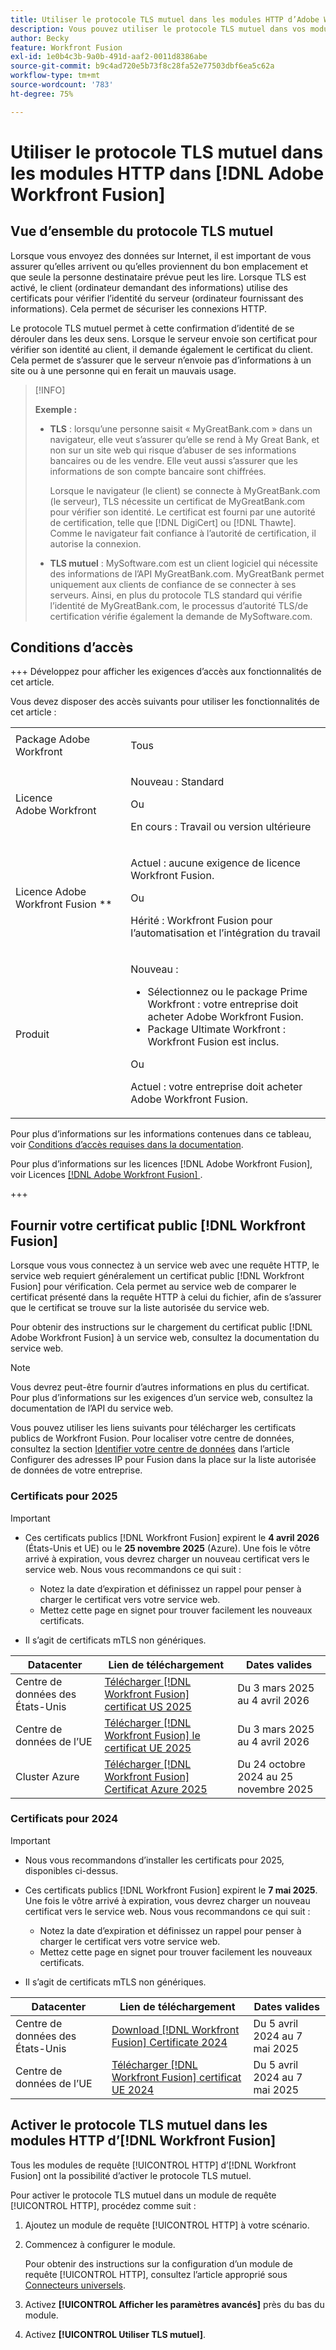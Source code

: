 ```yaml
---
title: Utiliser le protocole TLS mutuel dans les modules HTTP d’Adobe Workfront Fusion
description: Vous pouvez utiliser le protocole TLS mutuel dans vos modules HTTP d’Adobe Workfront Fusion, ce qui permet aux deux côtés de la transaction d’information de vérifier l’identité de l’autre.
author: Becky
feature: Workfront Fusion
exl-id: 1e0b4c3b-9a0b-491d-aaf2-0011d8386abe
source-git-commit: b9c4ad720e5b73f8c28fa52e77503dbf6ea5c62a
workflow-type: tm+mt
source-wordcount: '783'
ht-degree: 75%

---
```


# Utiliser le protocole TLS mutuel dans les modules HTTP dans [!DNL Adobe Workfront Fusion]

## Vue d’ensemble du protocole TLS mutuel

Lorsque vous envoyez des données sur Internet, il est important de vous assurer qu’elles arrivent ou qu’elles proviennent du bon emplacement et que seule la personne destinataire prévue peut les lire. Lorsque TLS est activé, le client (ordinateur demandant des informations) utilise des certificats pour vérifier l’identité du serveur (ordinateur fournissant des informations). Cela permet de sécuriser les connexions HTTP.

Le protocole TLS mutuel permet à cette confirmation d’identité de se dérouler dans les deux sens. Lorsque le serveur envoie son certificat pour vérifier son identité au client, il demande également le certificat du client. Cela permet de s’assurer que le serveur n’envoie pas d’informations à un site ou à une personne qui en ferait un mauvais usage.

>[!INFO]
>
>**Exemple :**
>
>* **TLS** : lorsqu’une personne saisit « MyGreatBank.com » dans un navigateur, elle veut s’assurer qu’elle se rend à My Great Bank, et non sur un site web qui risque d’abuser de ses informations bancaires ou de les vendre. Elle veut aussi s’assurer que les informations de son compte bancaire sont chiffrées.
>
>   Lorsque le navigateur (le client) se connecte à MyGreatBank.com (le serveur), TLS nécessite un certificat de MyGreatBank.com pour vérifier son identité. Le certificat est fourni par une autorité de certification, telle que [!DNL DigiCert] ou [!DNL Thawte]. Comme le navigateur fait confiance à l’autorité de certification, il autorise la connexion.
>
>* **TLS mutuel** : MySoftware.com est un client logiciel qui nécessite des informations de l’API MyGreatBank.com. MyGreatBank permet uniquement aux clients de confiance de se connecter à ses serveurs. Ainsi, en plus du protocole TLS standard qui vérifie l’identité de MyGreatBank.com, le processus d’autorité TLS/de certification vérifie également la demande de MySoftware.com.

## Conditions d’accès

+++ Développez pour afficher les exigences d’accès aux fonctionnalités de cet article.

Vous devez disposer des accès suivants pour utiliser les fonctionnalités de cet article :

<table style="table-layout:auto">
 <col> 
 <col> 
 <tbody> 
  <tr> 
   <td role="rowheader">Package Adobe Workfront</td> 
   <td> <p>Tous</p> </td> 
  </tr> 
  <tr data-mc-conditions=""> 
   <td role="rowheader">Licence Adobe Workfront</td> 
   <td> <p>Nouveau : Standard</p><p>Ou</p><p>En cours : Travail ou version ultérieure</p> </td> 
  </tr> 
  <tr> 
   <td role="rowheader">Licence Adobe Workfront Fusion **</td> 
   <td>
   <p>Actuel : aucune exigence de licence Workfront Fusion.</p>
   <p>Ou</p>
   <p>Hérité : Workfront Fusion pour l’automatisation et l’intégration du travail </p>
   </td> 
  </tr> 
  <tr> 
   <td role="rowheader">Produit</td> 
   <td>
   <p>Nouveau :</p> <ul><li>Sélectionnez ou le package Prime Workfront : votre entreprise doit acheter Adobe Workfront Fusion.</li><li>Package Ultimate Workfront : Workfront Fusion est inclus.</li></ul>
   <p>Ou</p>
   <p>Actuel : votre entreprise doit acheter Adobe Workfront Fusion.</p>
   </td> 
  </tr>
 </tbody> 
</table>

Pour plus d’informations sur les informations contenues dans ce tableau, voir [Conditions d’accès requises dans la documentation](/help/workfront-fusion/references/licenses-and-roles/access-level-requirements-in-documentation.md).

Pour plus d’informations sur les licences [!DNL Adobe Workfront Fusion], voir Licences [[!DNL Adobe Workfront Fusion] ](/help/workfront-fusion/set-up-and-manage-workfront-fusion/licensing-operations-overview/license-automation-vs-integration.md).

+++

## Fournir votre certificat public [!DNL Workfront Fusion]

Lorsque vous vous connectez à un service web avec une requête HTTP, le service web requiert généralement un certificat public [!DNL Workfront Fusion] pour vérification. Cela permet au service web de comparer le certificat présenté dans la requête HTTP à celui du fichier, afin de s’assurer que le certificat se trouve sur la liste autorisée du service web.

Pour obtenir des instructions sur le chargement du certificat public [!DNL Adobe Workfront Fusion] à un service web, consultez la documentation du service web.

>[!NOTE]
>
>Vous devrez peut-être fournir d’autres informations en plus du certificat. Pour plus d’informations sur les exigences d’un service web, consultez la documentation de l’API du service web.

Vous pouvez utiliser les liens suivants pour télécharger les certificats publics de Workfront Fusion. Pour localiser votre centre de données, consultez la section [Identifier votre centre de données](/help/workfront-fusion/set-up-and-manage-workfront-fusion/set-up-and-manage-orgs-and-teams/set-up-orgs-teams-and-users/set-up-ip-addresses-for-fusion.md) dans l’article Configurer des adresses IP pour Fusion dans la place sur la liste autorisée de données de votre entreprise.

### Certificats pour 2025

>[!IMPORTANT]
>
>* Ces certificats publics [!DNL Workfront Fusion] expirent le **4 avril 2026** (États-Unis et UE) ou le **25 novembre 2025** (Azure). Une fois le vôtre arrivé à expiration, vous devrez charger un nouveau certificat vers le service web. Nous vous recommandons ce qui suit :
>
>   * Notez la date d’expiration et définissez un rappel pour penser à charger le certificat vers votre service web.
>   * Mettez cette page en signet pour trouver facilement les nouveaux certificats.
>
>* Il s’agit de certificats mTLS non génériques.

| Datacenter | Lien de téléchargement | Dates valides |
|---|---|---|
| Centre de données des États-Unis | [Télécharger [!DNL Workfront Fusion] certificat US 2025](/help/workfront-fusion/references/apps-and-modules/universal-connectors/assets/2025-certs/fusion-prod-us-mtls-certificate.pem) | Du 3 mars 2025 au 4 avril 2026 |
| Centre de données de l’UE | [Télécharger [!DNL Workfront Fusion] le certificat UE 2025](/help/workfront-fusion/references/apps-and-modules/universal-connectors/assets/2025-certs/fusion-prod-eu-mtls-certificate.pem) | Du 3 mars 2025 au 4 avril 2026 |
| Cluster Azure | [Télécharger [!DNL Workfront Fusion] Certificat Azure 2025](/help/workfront-fusion/references/apps-and-modules/universal-connectors/assets/2025-certs/fusion-prod-az-mtls-certificate.pem) | Du 24 octobre 2024 au 25 novembre 2025 |


### Certificats pour 2024

>[!IMPORTANT]
>
>* Nous vous recommandons d’installer les certificats pour 2025, disponibles ci-dessus.
>* Ces certificats publics [!DNL Workfront Fusion] expirent le **7 mai 2025**. Une fois le vôtre arrivé à expiration, vous devrez charger un nouveau certificat vers le service web. Nous vous recommandons ce qui suit :
>
>   * Notez la date d’expiration et définissez un rappel pour penser à charger le certificat vers votre service web.
>   * Mettez cette page en signet pour trouver facilement les nouveaux certificats.
>
>* Il s’agit de certificats mTLS non génériques.

| Datacenter | Lien de téléchargement | Dates valides |
|---|---|---|
| Centre de données des États-Unis | [Download [!DNL Workfront Fusion] Certificate 2024](/help/workfront-fusion/references/apps-and-modules/universal-connectors/assets/fusion-prod-us-mtls-certificate.pem) | Du 5 avril 2024 au 7 mai 2025 |
| Centre de données de l’UE | [Télécharger [!DNL Workfront Fusion] certificat UE 2024](/help/workfront-fusion/references/apps-and-modules/universal-connectors/assets/fusion-prod-eu-mtls-certificate.pem) | Du 5 avril 2024 au 7 mai 2025 |

## Activer le protocole TLS mutuel dans les modules HTTP d’[!DNL Workfront Fusion]

Tous les modules de requête [!UICONTROL HTTP] d’[!DNL Workfront Fusion] ont la possibilité d’activer le protocole TLS mutuel.

Pour activer le protocole TLS mutuel dans un module de requête [!UICONTROL HTTP], procédez comme suit :

1. Ajoutez un module de requête [!UICONTROL HTTP] à votre scénario.
1. Commencez à configurer le module.

   Pour obtenir des instructions sur la configuration d’un module de requête [!UICONTROL HTTP], consultez l’article approprié sous [Connecteurs universels](/help/workfront-fusion/references/apps-and-modules/apps-and-modules-toc.md#universal-connectors).

1. Activez **[!UICONTROL Afficher les paramètres avancés]** près du bas du module.
1. Activez **[!UICONTROL Utiliser TLS mutuel]**.
